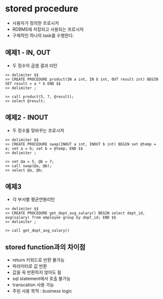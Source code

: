 # stored procedure
* 사용자가 정의한 프로시저
* RDBMS에 저장되고 사용되는 프로시저
* 구체적인 하나의 task를 수행한다.

## 예제1 - IN, OUT
* 두 정수의 곱셈 결과 리턴
```
>> delimiter $$
>> CREATE PROCEDURE product(IN a int, IN b int, OUT result int) BEGIN SET result = a * b END $$
>> delimiter ;

>> call product(5, 7, @result);
>> select @result;
```

## 예제2 - INOUT
* 두 정수를 맞바꾸는 프로시저
```
>> delimiter $$
>> CREATE PROCEDURE swap(INOUT a int, INOUT b int) BEGIN set @temp = a; set a = b; set b = @temp; END $$
>> delimiter ;

>> set @a = 5, @b = 7;
>> call swap(@a, @b);
>> select @a, @b;
```

## 예제3
* 각 부서별 평균연봉리턴
```
>> delimiter $$
>> CREATE PROCEDURE get_dept_avg_salary() BEGIN select dept_id, avg(salary) from employee group by dept_id; END $$
>> delimiter ;

>> call get_dept_avg_salary()
```

## stored function과의 차이점
* return 키워드로 반환 불가능
* 파라미터로 값 반환
* 값을 꼭 반환하지 않아도 됨
* sql statement에서 호출 불가능
* transcation 사용 가능
* 주된 사용 목적 : business logic
